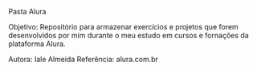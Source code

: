 Pasta Alura

Objetivo: Repositório para armazenar exercícios e projetos que forem desenvolvidos por mim
    durante o meu estudo em cursos e fornações da plataforma Alura.

Autora: Iale Almeida
Referência: alura.com.br